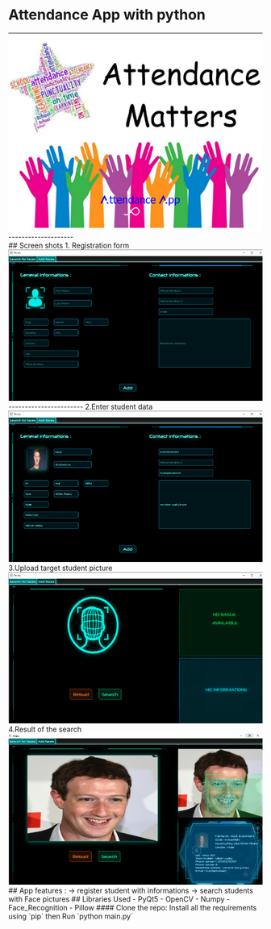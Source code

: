 # Attendance App with python
--------------------
<img src="./Attendance app/1.png" alt="index1"/>
-------------------- <br/>
## Screen shots 
1. Registration form
 <img src="./Attendance app/2.png" alt="index2" height="300px"/><br/>
 -----------------------
 2.Enter student data
  <img src="./Attendance app/3.png" alt="index3" height="300px"/><br/>
  3.Upload target student picture
    <img src="./Attendance app/4.png" alt="index4" height="300px"/><br/>
    4.Result of the search
      <img src="./Attendance app/5.png" alt="index5" height="300px"/><br/>
## App features :
-> register student with informations
-> search students with Face pictures
## Libraries Used 
- PyQt5
- OpenCV
- Numpy
- Face_Recognition
- Pillow
#### Clone the repo:
Install all the requirements using `pip` then Run `python main.py` <br/>
